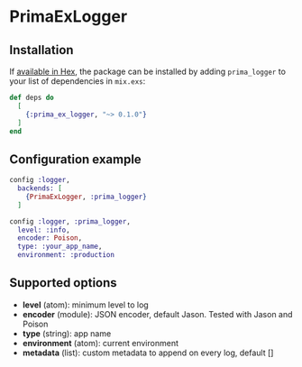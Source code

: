 # PrimaExLogger

## Installation

If [available in Hex](https://hex.pm/docs/publish), the package can be installed
by adding `prima_logger` to your list of dependencies in `mix.exs`:

```elixir
def deps do
  [
    {:prima_ex_logger, "~> 0.1.0"}
  ]
end
```

## Configuration example

```elixir
config :logger,
  backends: [
    {PrimaExLogger, :prima_logger}
  ]

config :logger, :prima_logger,
  level: :info,
  encoder: Poison,
  type: :your_app_name,
  environment: :production
```

## Supported options

- **level** (atom): minimum level to log
- **encoder** (module): JSON encoder, default Jason. Tested with Jason and Poison
- **type** (string): app name
- **environment** (atom): current environment
- **metadata** (list): custom metadata to append on every log, default []
